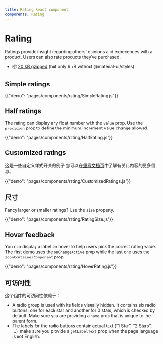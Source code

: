 ```yaml
---
title: Rating React component
components: Rating
---
```


# Rating

<p class="description">Ratings provide insight regarding others’ opinions and experiences with a product. Users can also rate products they’ve purchased.</p>

- 📦 [20 kB gzipped](/size-snapshot) (but only 6 kB without @material-ui/styles).

## Simple ratings

{{"demo": "pages/components/rating/SimpleRating.js"}}

## Half ratings

The rating can display any float number with the `value` prop. Use the `precision` prop to define the minimum increment value change allowed.

{{"demo": "pages/components/rating/HalfRating.js"}}

## Customized ratings

这是一些自定义样式开关的例子 您可以在[重写文档页](/customization/components/)中了解有关此内容的更多信息。

{{"demo": "pages/components/rating/CustomizedRatings.js"}}

## 尺寸

Fancy larger or smaller ratings? Use the `size` property.

{{"demo": "pages/components/rating/RatingSize.js"}}

## Hover feedback

You can display a label on hover to help users pick the correct rating value. The first demo uses the `onChangeActive` prop while the last one uses the `IconContainerComponent` prop.

{{"demo": "pages/components/rating/HoverRating.js"}}

## 可访问性

这个组件的可访问性依赖于：

- A radio group is used with its fields visually hidden. It contains six radio buttons, one for each star and another for 0 stars, which is checked by default. Make sure you are providing a `name` prop that is unique to the parent form.
- The labels for the radio buttons contain actual text (“1 Star”, “2 Stars”, …), make sure you provide a `getLabelText` prop when the page language is not English.